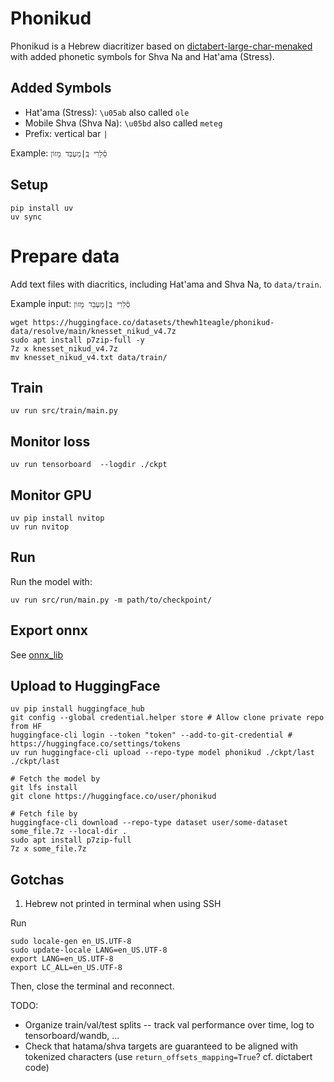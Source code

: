# Phonikud

Phonikud is a Hebrew diacritizer based on [dictabert-large-char-menaked](https://huggingface.co/dicta-il/dictabert-large-char-menaked) with added phonetic symbols for Shva Na and Hat'ama (Stress).

## Added Symbols

- Hat'ama (Stress): `\u05ab` also called `ole`
- Mobile Shva (Shva Na): `\u05bd` also called `meteg`
- Prefix: vertical bar `|`

Example: `סֵ֫לֵרִי בְּֽ|מַעְבַּד מָזוֹן`

## Setup

```console
pip install uv
uv sync
```

# Prepare data

Add text files with diacritics, including Hat'ama and Shva Na, to `data/train`.

Example input: `סֵ֫לֵרִי בְּֽ|מַעְבַּד מָזוֹן`

```console
wget https://huggingface.co/datasets/thewh1teagle/phonikud-data/resolve/main/knesset_nikud_v4.7z
sudo apt install p7zip-full -y
7z x knesset_nikud_v4.7z
mv knesset_nikud_v4.txt data/train/
```

## Train

```console
uv run src/train/main.py
```

## Monitor loss

```console
uv run tensorboard  --logdir ./ckpt
```

## Monitor GPU

```console
uv pip install nvitop
uv run nvitop
```

## Run

Run the model with:

```console
uv run src/run/main.py -m path/to/checkpoint/
```

## Export onnx

See [onnx_lib](onnx_lib)

## Upload to HuggingFace

```console
uv pip install huggingface_hub
git config --global credential.helper store # Allow clone private repo from HF
huggingface-cli login --token "token" --add-to-git-credential # https://huggingface.co/settings/tokens
uv run huggingface-cli upload --repo-type model phonikud ./ckpt/last ./ckpt/last

# Fetch the model by
git lfs install
git clone https://huggingface.co/user/phonikud

# Fetch file by
huggingface-cli download --repo-type dataset user/some-dataset some_file.7z --local-dir .
sudo apt install p7zip-full
7z x some_file.7z
```

## Gotchas

1. Hebrew not printed in terminal when using SSH

Run

```console
sudo locale-gen en_US.UTF-8
sudo update-locale LANG=en_US.UTF-8
export LANG=en_US.UTF-8
export LC_ALL=en_US.UTF-8
```

Then, close the terminal and reconnect.

TODO:

- Organize train/val/test splits -- track val performance over time, log to tensorboard/wandb, ...
- Check that hatama/shva targets are guaranteed to be aligned with tokenized characters (use `return_offsets_mapping=True`? cf. dictabert code)
